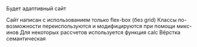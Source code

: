 Будет адаптивный сайт

Сайт написан с использованием только flex-box (без grid)
Классы по-возможности переиспользуются и модифицируются при помощи микс-инов
Для некоторых рассчетов используется функция calc
Вёрстка семантическая